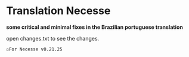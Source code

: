 # Translation Necesse
**some critical and minimal fixes in the Brazilian portuguese translation**

open changes.txt to see the changes.

 `◽For Necesse v0.21.25`
